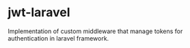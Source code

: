 # jwt-laravel
Implementation of custom middleware that manage tokens for authentication in laravel framework. 
